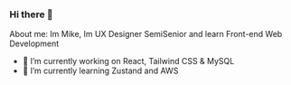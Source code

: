 ### Hi there 👋
About me: 
Im Mike, Im UX Designer SemiSenior and learn Front-end Web Development

- 🚀 I’m currently working on React, Tailwind CSS & MySQL
- 🌱 I’m currently learning Zustand and AWS


<!--
- 🔭 I’m currently working on ...
- 🌱 I’m currently learning ...
- 👯 I’m looking to collaborate on ...
- 🤔 I’m looking for help with ...
- 💬 Ask me about ...
- 📫 How to reach me: ...
- 😄 Pronouns: ...
- ⚡ Fun fact: ...
-->
